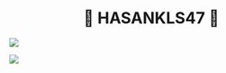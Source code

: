 <h1 align="center">👑 HASANKLS47 👑</h1>

<a href="https://discord.com/users/688863176850145424"><img src="https://cdn.discordapp.com/attachments/895715210130751489/902529579976101898/ddd.PNG"></a>

![](https://komarev.com/ghpvc/?username=hasankls47&label=PROFILE+VIEWS)
